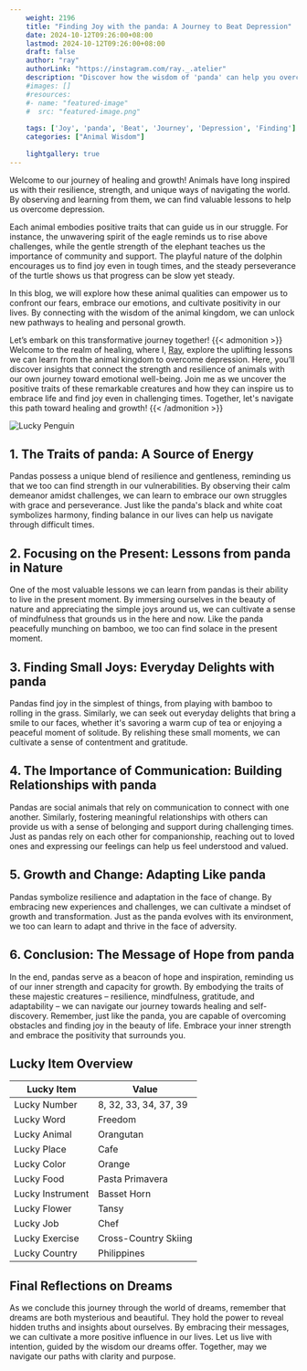 ```yaml
---
    weight: 2196
    title: "Finding Joy with the panda: A Journey to Beat Depression"  # Assuming 'title' column exists
    date: 2024-10-12T09:26:00+08:00
    lastmod: 2024-10-12T09:26:00+08:00
    draft: false
    author: "ray"
    authorLink: "https://instagram.com/ray._.atelier"
    description: "Discover how the wisdom of 'panda' can help you overcome depression and find joy in your life journey."
    #images: []
    #resources:
    #- name: "featured-image"
    #  src: "featured-image.png"
    
    tags: ['Joy', 'panda', 'Beat', 'Journey', 'Depression', 'Finding']
    categories: ["Animal Wisdom"]
    
    lightgallery: true
---
```

    
Welcome to our journey of healing and growth! Animals have long inspired us with their resilience, strength, and unique ways of navigating the world. By observing and learning from them, we can find valuable lessons to help us overcome depression.

Each animal embodies positive traits that can guide us in our struggle. For instance, the unwavering spirit of the eagle reminds us to rise above challenges, while the gentle strength of the elephant teaches us the importance of community and support. The playful nature of the dolphin encourages us to find joy even in tough times, and the steady perseverance of the turtle shows us that progress can be slow yet steady.

In this blog, we will explore how these animal qualities can empower us to confront our fears, embrace our emotions, and cultivate positivity in our lives. By connecting with the wisdom of the animal kingdom, we can unlock new pathways to healing and personal growth.

Let’s embark on this transformative journey together!
{{< admonition >}}
Welcome to the realm of healing, where I, [Ray](https://instagram.com/ray._.atelier), explore the uplifting lessons we can learn from the animal kingdom to overcome depression. Here, you’ll discover insights that connect the strength and resilience of animals with our own journey toward emotional well-being. Join me as we uncover the positive traits of these remarkable creatures and how they can inspire us to embrace life and find joy even in challenging times. Together, let's navigate this path toward healing and growth!
{{< /admonition >}}

![Lucky Penguin](https://cdn.pixabay.com/photo/2024/09/07/02/34/penguins-9028827_1280.jpg "Lucky Penguin")

## 1. The Traits of panda: A Source of Energy
Pandas possess a unique blend of resilience and gentleness, reminding us that we too can find strength in our vulnerabilities. By observing their calm demeanor amidst challenges, we can learn to embrace our own struggles with grace and perseverance. Just like the panda's black and white coat symbolizes harmony, finding balance in our lives can help us navigate through difficult times.

## 2. Focusing on the Present: Lessons from panda in Nature
One of the most valuable lessons we can learn from pandas is their ability to live in the present moment. By immersing ourselves in the beauty of nature and appreciating the simple joys around us, we can cultivate a sense of mindfulness that grounds us in the here and now. Like the panda peacefully munching on bamboo, we too can find solace in the present moment.

## 3. Finding Small Joys: Everyday Delights with panda
Pandas find joy in the simplest of things, from playing with bamboo to rolling in the grass. Similarly, we can seek out everyday delights that bring a smile to our faces, whether it's savoring a warm cup of tea or enjoying a peaceful moment of solitude. By relishing these small moments, we can cultivate a sense of contentment and gratitude.

## 4. The Importance of Communication: Building Relationships with panda
Pandas are social animals that rely on communication to connect with one another. Similarly, fostering meaningful relationships with others can provide us with a sense of belonging and support during challenging times. Just as pandas rely on each other for companionship, reaching out to loved ones and expressing our feelings can help us feel understood and valued.

## 5. Growth and Change: Adapting Like panda
Pandas symbolize resilience and adaptation in the face of change. By embracing new experiences and challenges, we can cultivate a mindset of growth and transformation. Just as the panda evolves with its environment, we too can learn to adapt and thrive in the face of adversity.

## 6. Conclusion: The Message of Hope from panda
In the end, pandas serve as a beacon of hope and inspiration, reminding us of our inner strength and capacity for growth. By embodying the traits of these majestic creatures – resilience, mindfulness, gratitude, and adaptability – we can navigate our journey towards healing and self-discovery. Remember, just like the panda, you are capable of overcoming obstacles and finding joy in the beauty of life. Embrace your inner strength and embrace the positivity that surrounds you.


## Lucky Item Overview
| Lucky Item          | Value              |
|---------------|--------------------|
| Lucky Number        | 8, 32, 33, 34, 37, 39  |
| Lucky Word          | Freedom |
| Lucky Animal        | Orangutan |
| Lucky Place         | Cafe     |
| Lucky Color         | Orange     |
| Lucky Food          | Pasta Primavera      |
| Lucky Instrument    | Basset Horn |
| Lucky Flower        | Tansy    |
| Lucky Job           | Chef       |
| Lucky Exercise      | Cross-Country Skiing  |
| Lucky Country       | Philippines    |


##  Final Reflections on Dreams

As we conclude this journey through the world of dreams, remember that dreams are both mysterious and beautiful. They hold the power to reveal hidden truths and insights about ourselves. By embracing their messages, we can cultivate a more positive influence in our lives. Let us live with intention, guided by the wisdom our dreams offer. Together, may we navigate our paths with clarity and purpose.
